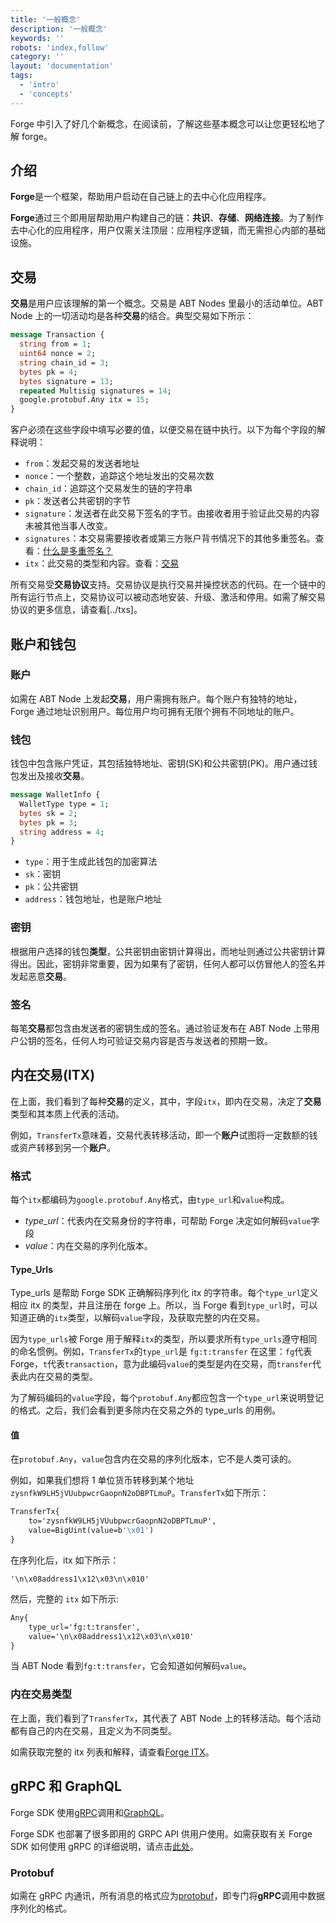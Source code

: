 ```yaml
---
title: '一般概念'
description: '一般概念'
keywords: ''
robots: 'index,follow'
category: ''
layout: 'documentation'
tags:
  - 'intro'
  - 'concepts'
---
```


Forge 中引入了好几个新概念，在阅读前，了解这些基本概念可以让您更轻松地了解 forge。

## 介绍

**Forge**是一个框架，帮助用户启动在自己链上的去中心化应用程序。

**Forge**通过三个即用层帮助用户构建自己的链：**共识**、**存储**、**网络连接**。为了制作去中心化的应用程序，用户仅需关注顶层：应用程序逻辑，而无需担心内部的基础设施。

## 交易

**交易**是用户应该理解的第一个概念。交易是 ABT Nodes 里最小的活动单位。ABT Node 上的一切活动均是各种**交易**的结合。典型交易如下所示：

```protobuf
message Transaction {
  string from = 1;
  uint64 nonce = 2;
  string chain_id = 3;
  bytes pk = 4;
  bytes signature = 13;
  repeated Multisig signatures = 14;
  google.protobuf.Any itx = 15;
}
```

客户必须在这些字段中填写必要的值，以便交易在链中执行。以下为每个字段的解释说明：

- `from`：发起交易的发送者地址
- `nonce`：一个整数，追踪这个地址发出的交易次数
- `chain_id`：追踪这个交易发生的链的字符串
- `pk`：发送者公共密钥的字节
- `signature`：发送者在此交易下签名的字节。由接收者用于验证此交易的内容未被其他当事人改变。
- `signatures`：本交易需要接收者或第三方账户背书情况下的其他多重签名。查看：[什么是多重签名？](../../arch/multisig)
- `itx`：此交易的类型和内容。查看：[交易](../../reference/txs)

所有交易受**交易协议**支持。交易协议是执行交易并操控状态的代码。在一个链中的所有运行节点上，交易协议可以被动态地安装、升级、激活和停用。如需了解交易协议的更多信息，请查看[../txs]。

## 账户和钱包

### 账户

如需在 ABT Node 上发起**交易**，用户需拥有账户。每个账户有独特的地址，Forge 通过地址识别用户。每位用户均可拥有无限个拥有不同地址的账户。

### 钱包

钱包中包含账户凭证，其包括独特地址、密钥(SK)和公共密钥(PK)。用户通过钱包发出及接收**交易**。

```proto
message WalletInfo {
  WalletType type = 1;
  bytes sk = 2;
  bytes pk = 3;
  string address = 4;
}
```

- `type`：用于生成此钱包的加密算法
- `sk`：密钥
- `pk`：公共密钥
- `address`：钱包地址，也是账户地址

### 密钥

根据用户选择的钱包**类型**，公共密钥由密钥计算得出，而地址则通过公共密钥计算得出。因此，密钥非常重要，因为如果有了密钥，任何人都可以仿冒他人的签名并发起恶意**交易**。

### 签名

每笔**交易**都包含由发送者的密钥生成的签名。通过验证发布在 ABT Node 上带用户公钥的签名，任何人均可验证交易内容是否与发送者的预期一致。

## 内在交易(ITX)

在上面，我们看到了每种**交易**的定义，其中，字段`itx`，即内在交易，决定了**交易**类型和其本质上代表的活动。

例如，`TransferTx`意味着，交易代表转移活动，即一个**账户**试图将一定数额的钱或资产转移到另一个**账户**。

### 格式

每个`itx`都编码为`google.protobuf.Any`格式，由`type_url`和`value`构成。

- _type_url_：代表内在交易身份的字符串，可帮助 Forge 决定如何解码`value`字段
- _value_：内在交易的序列化版本。

#### Type_Urls

Type_urls 是帮助 Forge SDK 正确解码序列化 itx 的字符串。每个`type_url`定义相应 itx 的类型，并且注册在 forge 上。所以，当 Forge 看到`type_url`时，可以知道正确的`itx`类型，以解码`value`字段，及获取完整的内在交易。

因为`type_urls`被 Forge 用于解释`itx`的类型，所以要求所有`type_urls`遵守相同的命名惯例。例如，`TransferTx`的`type_url`是
`fg:t:transfer`
在这里：`fg`代表 Forge，`t`代表`transaction`，意为此编码`value`的类型是内在交易，而`transfer`代表此内在交易的类型。

为了解码编码的`value`字段，每个`protobuf.Any`都应包含一个`type_url`来说明登记的格式。之后，我们会看到更多除内在交易之外的 type_urls 的用例。

#### 值

在`protobuf.Any`，`value`包含内在交易的序列化版本，它不是人类可读的。

例如，如果我们想将 1 单位货币转移到某个地址`zysnfkW9LH5jVUubpwcrGaopnN2oDBPTLmuP`。`TransferTx`如下所示：

```protobuf
TransferTx{
    to='zysnfkW9LH5jVUubpwcrGaopnN2oDBPTLmuP',
    value=BigUint(value=b'\x01')
}
```

在序列化后，itx 如下所示：

```
'\n\x08address1\x12\x03\n\x010'
```

然后，完整的 `itx` 如下所示:

```protobuf
Any{
    type_url='fg:t:transfer',
    value='\n\x08address1\x12\x03\n\x010'
}
```

当 ABT Node 看到`fg:t:transfer`，它会知道如何解码`value`。

### 内在交易类型

在上面，我们看到了`TransferTx`，其代表了 ABT Node 上的转移活动。每个活动都有自己的内在交易，且定义为不同类型。

如需获取完整的 itx 列表和解释，请查看[Forge ITX](../../reference/txs)。

## gRPC 和 GraphQL

Forge SDK 使用[gRPC](https://grpc.io/docs/)调用和[GraphQL](https://graphql.org/learn/)。

Forge SDK 也部署了很多即用的 GRPC API 供用户使用。如需获取有关 Forge SDK 如何使用 gRPC 的详细说明，请点击[此处](../../reference/rpc)。

### Protobuf

如需在 gRPC 内通讯，所有消息的格式应为[protobuf](https://developers.google.com/protocol-buffers/)，即专门将**gRPC**调用中数据序列化的格式。

<!--stackedit_data:
eyJoaXN0b3J5IjpbMTc2OTAzMTUyMCwxNDYxNTg3OTQ2LDMzMD
E2ODk2LDEwNzU4MzAwMzAsLTE0MzU0MjM1NjgsNjk5Mjg0NDgz
LDYxNzMzODQ2M119
-->
